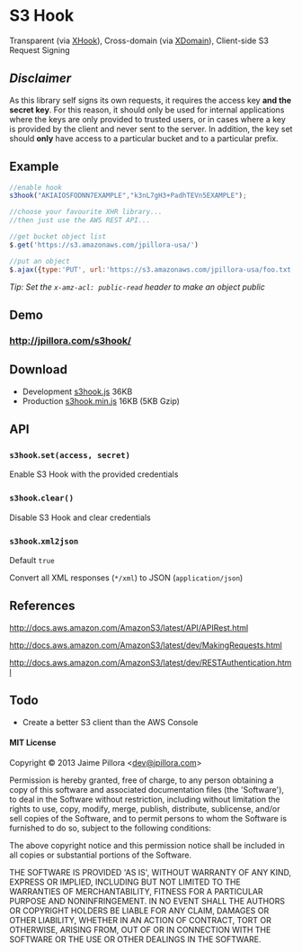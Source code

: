 # S3 Hook

Transparent (via [XHook](https://github.com/jpillora/xhook)), Cross-domain (via [XDomain](https://github.com/jpillora/xdomain)), Client-side S3 Request Signing

## *Disclaimer*

As this library self signs its own requests, it requires the access key
**and the secret key**. For this reason, it should only be used for internal
applications where the keys are only provided to trusted users, or in cases
where a key is provided by the client and never sent to the server. In addition,
the key set should **only** have access to a particular
bucket and to a particular prefix.

## Example

``` js
//enable hook
s3hook("AKIAIOSFODNN7EXAMPLE","k3nL7gH3+PadhTEVn5EXAMPLE");

//choose your favourite XHR library...
//then just use the AWS REST API...

//get bucket object list
$.get('https://s3.amazonaws.com/jpillora-usa/')

//put an object
$.ajax({type:'PUT', url:'https://s3.amazonaws.com/jpillora-usa/foo.txt', data:'hello world!' });

```

*Tip: Set the `x-amz-acl: public-read` header to make an object public*

## Demo

### http://jpillora.com/s3hook/

## Download

* Development [s3hook.js](http://jpillora.com/s3hook/dist/0.2/s3hook.js) 36KB
* Production [s3hook.min.js](http://jpillora.com/s3hook/dist/s3.s3hook.js) 16KB (5KB Gzip)

## API

### `s3hook`.`set(access, secret)`

Enable S3 Hook with the provided credentials

### `s3hook`.`clear()`

Disable S3 Hook and clear credentials

### `s3hook`.`xml2json`

Default `true`

Convert all XML responses (`*/xml`) to JSON (`application/json`)

## References

http://docs.aws.amazon.com/AmazonS3/latest/API/APIRest.html

http://docs.aws.amazon.com/AmazonS3/latest/dev/MakingRequests.html

http://docs.aws.amazon.com/AmazonS3/latest/dev/RESTAuthentication.html

## Todo

* Create a better S3 client than the AWS Console

#### MIT License

Copyright © 2013 Jaime Pillora &lt;dev@jpillora.com&gt;

Permission is hereby granted, free of charge, to any person obtaining
a copy of this software and associated documentation files (the
'Software'), to deal in the Software without restriction, including
without limitation the rights to use, copy, modify, merge, publish,
distribute, sublicense, and/or sell copies of the Software, and to
permit persons to whom the Software is furnished to do so, subject to
the following conditions:

The above copyright notice and this permission notice shall be
included in all copies or substantial portions of the Software.

THE SOFTWARE IS PROVIDED 'AS IS', WITHOUT WARRANTY OF ANY KIND,
EXPRESS OR IMPLIED, INCLUDING BUT NOT LIMITED TO THE WARRANTIES OF
MERCHANTABILITY, FITNESS FOR A PARTICULAR PURPOSE AND NONINFRINGEMENT.
IN NO EVENT SHALL THE AUTHORS OR COPYRIGHT HOLDERS BE LIABLE FOR ANY
CLAIM, DAMAGES OR OTHER LIABILITY, WHETHER IN AN ACTION OF CONTRACT,
TORT OR OTHERWISE, ARISING FROM, OUT OF OR IN CONNECTION WITH THE
SOFTWARE OR THE USE OR OTHER DEALINGS IN THE SOFTWARE.

